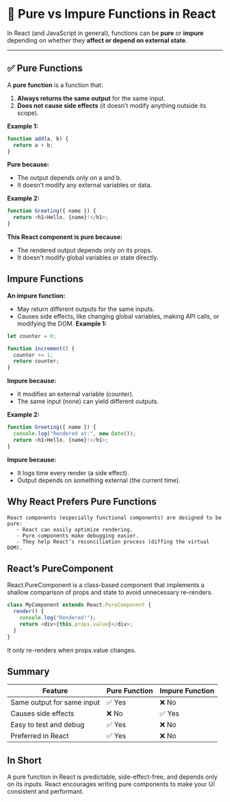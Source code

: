 # 🧠 Pure vs Impure Functions in React

In React (and JavaScript in general), functions can be **pure** or **impure** depending on whether they **affect or depend on external state**.

---

## ✅ Pure Functions

A **pure function** is a function that:
1. **Always returns the same output** for the same input.
2. **Does not cause side effects** (it doesn’t modify anything outside its scope).

**Example 1:**
```javascript
function add(a, b) {
  return a + b;
}
```
**Pure because:**
  - The output depends only on a and b.
  - It doesn’t modify any external variables or data.

**Example 2:**
```js
function Greeting({ name }) {
  return <h1>Hello, {name}!</h1>;
}
```
**This React component is pure because:**
  - The rendered output depends only on its props.
  - It doesn’t modify global variables or state directly.

## Impure Functions
**An impure function:**
 - May return different outputs for the same inputs.
 - Causes side effects, like changing global variables, making API calls, or modifying the DOM.
**Example 1:**
```js
let counter = 0;

function increment() {
  counter += 1;
  return counter;
}
```
**Impure because:**
  - It modifies an external variable (counter).
  - The same input (none) can yield different outputs.

**Example 2:**
```js
function Greeting({ name }) {
  console.log("Rendered at:", new Date());
  return <h1>Hello, {name}!</h1>;
}
```
**Impure because:**
  - It logs time every render (a side effect).
  - Output depends on something external (the current time).

## Why React Prefers Pure Functions
    React components (especially functional components) are designed to be pure:
       - React can easily optimize rendering.
       - Pure components make debugging easier.
       - They help React’s reconciliation process (diffing the virtual DOM).

## React’s PureComponent

React.PureComponent is a class-based component that implements a shallow comparison of props and state to avoid unnecessary re-renders.
```js
class MyComponent extends React.PureComponent {
  render() {
    console.log("Rendered!");
    return <div>{this.props.value}</div>;
  }
}
```
It only re-renders when props.value changes.
## Summary
| Feature                    | Pure Function | Impure Function |
| -------------------------- | ------------- | --------------- |
| Same output for same input | ✅ Yes         | ❌ No            |
| Causes side effects        | ❌ No          | ✅ Yes           |
| Easy to test and debug     | ✅ Yes         | ❌ No            |
| Preferred in React         | ✅ Yes         | ❌ No            |

## In Short

A pure function in React is predictable, side-effect-free, and depends only on its inputs.
React encourages writing pure components to make your UI consistent and performant.
